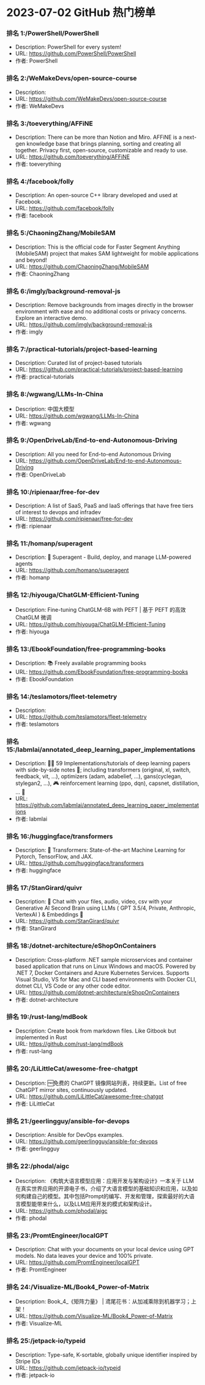 # 2023-07-02 GitHub 热门榜单


### 排名 1:/PowerShell/PowerShell
- Description: PowerShell for every system!
- URL: https://github.com/PowerShell/PowerShell
- 作者: PowerShell 

### 排名 2:/WeMakeDevs/open-source-course
- Description: 
- URL: https://github.com/WeMakeDevs/open-source-course
- 作者: WeMakeDevs 

### 排名 3:/toeverything/AFFiNE
- Description: There can be more than Notion and Miro. AFFiNE is a next-gen knowledge base that brings planning, sorting and creating all together. Privacy first, open-source, customizable and ready to use.
- URL: https://github.com/toeverything/AFFiNE
- 作者: toeverything 

### 排名 4:/facebook/folly
- Description: An open-source C++ library developed and used at Facebook.
- URL: https://github.com/facebook/folly
- 作者: facebook 

### 排名 5:/ChaoningZhang/MobileSAM
- Description: This is the official code for Faster Segment Anything (MobileSAM) project that makes SAM lightweight for mobile applications and beyond!
- URL: https://github.com/ChaoningZhang/MobileSAM
- 作者: ChaoningZhang 

### 排名 6:/imgly/background-removal-js
- Description: Remove backgrounds from images directly in the browser environment with ease and no additional costs or privacy concerns. Explore an interactive demo.
- URL: https://github.com/imgly/background-removal-js
- 作者: imgly 

### 排名 7:/practical-tutorials/project-based-learning
- Description: Curated list of project-based tutorials
- URL: https://github.com/practical-tutorials/project-based-learning
- 作者: practical-tutorials 

### 排名 8:/wgwang/LLMs-In-China
- Description: 中国大模型
- URL: https://github.com/wgwang/LLMs-In-China
- 作者: wgwang 

### 排名 9:/OpenDriveLab/End-to-end-Autonomous-Driving
- Description: All you need for End-to-end Autonomous Driving
- URL: https://github.com/OpenDriveLab/End-to-end-Autonomous-Driving
- 作者: OpenDriveLab 

### 排名 10:/ripienaar/free-for-dev
- Description: A list of SaaS, PaaS and IaaS offerings that have free tiers of interest to devops and infradev
- URL: https://github.com/ripienaar/free-for-dev
- 作者: ripienaar 

### 排名 11:/homanp/superagent
- Description: 🥷 Superagent - Build, deploy, and manage LLM-powered agents
- URL: https://github.com/homanp/superagent
- 作者: homanp 

### 排名 12:/hiyouga/ChatGLM-Efficient-Tuning
- Description: Fine-tuning ChatGLM-6B with PEFT | 基于 PEFT 的高效 ChatGLM 微调
- URL: https://github.com/hiyouga/ChatGLM-Efficient-Tuning
- 作者: hiyouga 

### 排名 13:/EbookFoundation/free-programming-books
- Description: 📚 Freely available programming books
- URL: https://github.com/EbookFoundation/free-programming-books
- 作者: EbookFoundation 

### 排名 14:/teslamotors/fleet-telemetry
- Description: 
- URL: https://github.com/teslamotors/fleet-telemetry
- 作者: teslamotors 

### 排名 15:/labmlai/annotated_deep_learning_paper_implementations
- Description: 🧑‍🏫 59 Implementations/tutorials of deep learning papers with side-by-side notes 📝; including transformers (original, xl, switch, feedback, vit, ...), optimizers (adam, adabelief, ...), gans(cyclegan, stylegan2, ...), 🎮 reinforcement learning (ppo, dqn), capsnet, distillation, ... 🧠
- URL: https://github.com/labmlai/annotated_deep_learning_paper_implementations
- 作者: labmlai 

### 排名 16:/huggingface/transformers
- Description: 🤗 Transformers: State-of-the-art Machine Learning for Pytorch, TensorFlow, and JAX.
- URL: https://github.com/huggingface/transformers
- 作者: huggingface 

### 排名 17:/StanGirard/quivr
- Description: 🧠 Chat with your files, audio, video, csv with your Generative AI Second Brain using LLMs ( GPT 3.5/4, Private, Anthropic, VertexAI ) & Embeddings 🧠
- URL: https://github.com/StanGirard/quivr
- 作者: StanGirard 

### 排名 18:/dotnet-architecture/eShopOnContainers
- Description: Cross-platform .NET sample microservices and container based application that runs on Linux Windows and macOS. Powered by .NET 7, Docker Containers and Azure Kubernetes Services. Supports Visual Studio, VS for Mac and CLI based environments with Docker CLI, dotnet CLI, VS Code or any other code editor.
- URL: https://github.com/dotnet-architecture/eShopOnContainers
- 作者: dotnet-architecture 

### 排名 19:/rust-lang/mdBook
- Description: Create book from markdown files. Like Gitbook but implemented in Rust
- URL: https://github.com/rust-lang/mdBook
- 作者: rust-lang 

### 排名 20:/LiLittleCat/awesome-free-chatgpt
- Description: 🆓免费的 ChatGPT 镜像网站列表，持续更新。List of free ChatGPT mirror sites, continuously updated.
- URL: https://github.com/LiLittleCat/awesome-free-chatgpt
- 作者: LiLittleCat 

### 排名 21:/geerlingguy/ansible-for-devops
- Description: Ansible for DevOps examples.
- URL: https://github.com/geerlingguy/ansible-for-devops
- 作者: geerlingguy 

### 排名 22:/phodal/aigc
- Description: 《构筑大语言模型应用：应用开发与架构设计》一本关于 LLM 在真实世界应用的开源电子书，介绍了大语言模型的基础知识和应用，以及如何构建自己的模型。其中包括Prompt的编写、开发和管理，探索最好的大语言模型能带来什么，以及LLM应用开发的模式和架构设计。
- URL: https://github.com/phodal/aigc
- 作者: phodal 

### 排名 23:/PromtEngineer/localGPT
- Description: Chat with your documents on your local device using GPT models. No data leaves your device and 100% private.
- URL: https://github.com/PromtEngineer/localGPT
- 作者: PromtEngineer 

### 排名 24:/Visualize-ML/Book4_Power-of-Matrix
- Description: Book_4_《矩阵力量》 | 鸢尾花书：从加减乘除到机器学习；上架！
- URL: https://github.com/Visualize-ML/Book4_Power-of-Matrix
- 作者: Visualize-ML 

### 排名 25:/jetpack-io/typeid
- Description: Type-safe, K-sortable, globally unique identifier inspired by Stripe IDs
- URL: https://github.com/jetpack-io/typeid
- 作者: jetpack-io 


